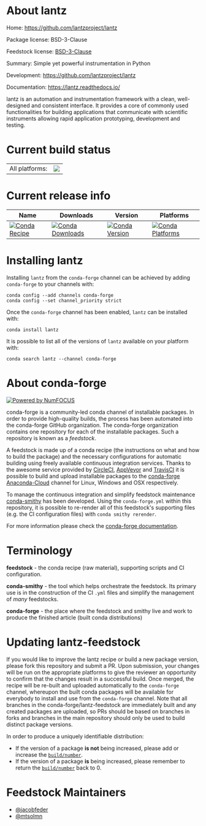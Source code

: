 About lantz
===========

Home: https://github.com/lantzproject/lantz

Package license: BSD-3-Clause

Feedstock license: [BSD-3-Clause](https://github.com/conda-forge/lantz-feedstock/blob/master/LICENSE.txt)

Summary: Simple yet powerful instrumentation in Python

Development: https://github.com/lantzproject/lantz

Documentation: https://lantz.readthedocs.io/

lantz is an automation and instrumentation framework with a clean,
well-designed and consistent interface. It provides a core of commonly
used functionalities for building applications that communicate with
scientific instruments allowing rapid application prototyping,
development and testing.


Current build status
====================


<table><tr><td>All platforms:</td>
    <td>
      <a href="https://dev.azure.com/conda-forge/feedstock-builds/_build/latest?definitionId=10667&branchName=master">
        <img src="https://dev.azure.com/conda-forge/feedstock-builds/_apis/build/status/lantz-feedstock?branchName=master">
      </a>
    </td>
  </tr>
</table>

Current release info
====================

| Name | Downloads | Version | Platforms |
| --- | --- | --- | --- |
| [![Conda Recipe](https://img.shields.io/badge/recipe-lantz-green.svg)](https://anaconda.org/conda-forge/lantz) | [![Conda Downloads](https://img.shields.io/conda/dn/conda-forge/lantz.svg)](https://anaconda.org/conda-forge/lantz) | [![Conda Version](https://img.shields.io/conda/vn/conda-forge/lantz.svg)](https://anaconda.org/conda-forge/lantz) | [![Conda Platforms](https://img.shields.io/conda/pn/conda-forge/lantz.svg)](https://anaconda.org/conda-forge/lantz) |

Installing lantz
================

Installing `lantz` from the `conda-forge` channel can be achieved by adding `conda-forge` to your channels with:

```
conda config --add channels conda-forge
conda config --set channel_priority strict
```

Once the `conda-forge` channel has been enabled, `lantz` can be installed with:

```
conda install lantz
```

It is possible to list all of the versions of `lantz` available on your platform with:

```
conda search lantz --channel conda-forge
```


About conda-forge
=================

[![Powered by NumFOCUS](https://img.shields.io/badge/powered%20by-NumFOCUS-orange.svg?style=flat&colorA=E1523D&colorB=007D8A)](http://numfocus.org)

conda-forge is a community-led conda channel of installable packages.
In order to provide high-quality builds, the process has been automated into the
conda-forge GitHub organization. The conda-forge organization contains one repository
for each of the installable packages. Such a repository is known as a *feedstock*.

A feedstock is made up of a conda recipe (the instructions on what and how to build
the package) and the necessary configurations for automatic building using freely
available continuous integration services. Thanks to the awesome service provided by
[CircleCI](https://circleci.com/), [AppVeyor](https://www.appveyor.com/)
and [TravisCI](https://travis-ci.com/) it is possible to build and upload installable
packages to the [conda-forge](https://anaconda.org/conda-forge)
[Anaconda-Cloud](https://anaconda.org/) channel for Linux, Windows and OSX respectively.

To manage the continuous integration and simplify feedstock maintenance
[conda-smithy](https://github.com/conda-forge/conda-smithy) has been developed.
Using the ``conda-forge.yml`` within this repository, it is possible to re-render all of
this feedstock's supporting files (e.g. the CI configuration files) with ``conda smithy rerender``.

For more information please check the [conda-forge documentation](https://conda-forge.org/docs/).

Terminology
===========

**feedstock** - the conda recipe (raw material), supporting scripts and CI configuration.

**conda-smithy** - the tool which helps orchestrate the feedstock.
                   Its primary use is in the construction of the CI ``.yml`` files
                   and simplify the management of *many* feedstocks.

**conda-forge** - the place where the feedstock and smithy live and work to
                  produce the finished article (built conda distributions)


Updating lantz-feedstock
========================

If you would like to improve the lantz recipe or build a new
package version, please fork this repository and submit a PR. Upon submission,
your changes will be run on the appropriate platforms to give the reviewer an
opportunity to confirm that the changes result in a successful build. Once
merged, the recipe will be re-built and uploaded automatically to the
`conda-forge` channel, whereupon the built conda packages will be available for
everybody to install and use from the `conda-forge` channel.
Note that all branches in the conda-forge/lantz-feedstock are
immediately built and any created packages are uploaded, so PRs should be based
on branches in forks and branches in the main repository should only be used to
build distinct package versions.

In order to produce a uniquely identifiable distribution:
 * If the version of a package **is not** being increased, please add or increase
   the [``build/number``](https://docs.conda.io/projects/conda-build/en/latest/resources/define-metadata.html#build-number-and-string).
 * If the version of a package **is** being increased, please remember to return
   the [``build/number``](https://docs.conda.io/projects/conda-build/en/latest/resources/define-metadata.html#build-number-and-string)
   back to 0.

Feedstock Maintainers
=====================

* [@jacobfeder](https://github.com/jacobfeder/)
* [@mtsolmn](https://github.com/mtsolmn/)

